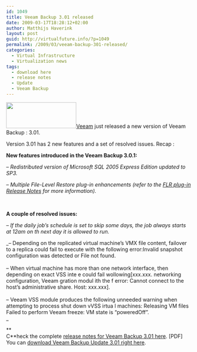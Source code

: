 ```yaml
---
id: 1049
title: Veeam Backup 3.01 released
date: 2009-03-17T18:28:12+02:00
author: Matthijs Haverink
layout: post
guid: http://virtualfuture.info/?p=1049
permalink: /2009/03/veeam-backup-301-released/
categories:
  - Virtual Infrastructure
  - Virtualization news
tags:
  - download here
  - release notes
  - Update
  - Veeam Backup
---
```

<img class="alignleft" title="Veeam" src="http://virtualize-it.highspeed-data.net/wp-content/uploads/2008/12/veeam.gif" alt="" width="190" height="70" /><a href="http://www.veeam.com" target="_blank">Veeam</a> just released a new version of Veeam Backup : 3.01.

Version 3.01 has 2 new features and a set of resolved issues. Recap :

**New features introduced in the Veeam Backup 3.0.1:**

_&#8211; Redistributed version of Microsoft SQL 2005 Express Edition updated to SP3._

_&#8211; Multiple File-Level Restore plug-in enhancements (refer to the_ <a title="Veeam" href="http://www.veeam.com/vmware-esx-server/backup/documents/Veeam_Backup_FLR_Plugin_Release_Notes_3.0.1.pdf" target="_blank"><em>FLR plug-in Release Notes</em></a> _for more information)._

 <!--more-->

**A couple of resolved issues:**

_&#8211; If the daily job’s schedule is set to skip some days, the job always starts at 12am on th next day it is allowed to run._

_&#8211; Depending on the replicated virtual machine’s VMX file content, failover to a replica could fail to execute with the following error:Invalid snapshot configuration was detected or File not found.  
   
&#8211; When virtual machine has more than one network interface, then depending on exact VSS inte e could fail wollowing[xxx.xxx. networking configuration, Veeam gration modul ith the f error: Cannot connect to the host&#8217;s administrative share. Host: xxx.xxx].  
   
&#8211; Veeam VSS module produces the following unneeded warning when attempting to process shut down vVSS irtua l machines: Releasing VM files Failed to perform Veeam freeze: VM state is &#8220;poweredOff&#8221;.  
_ 

**  
C**heck the complete <a href="http://www.veeam.com/vmware-esx-server/backup/documents/Veeam_Backup_FLR_Plugin_Release_Notes_3.0.1.pdf" target="_blank">release notes for Veeam Backup 3.01 here</a>. [PDF]  
You can <a href="http://www.veeam.com/download.asp?step=2&license_type=37&ad=Backup_update_3.0.1" target="_blank">download Veeam Backup Update 3.01 right here</a>.